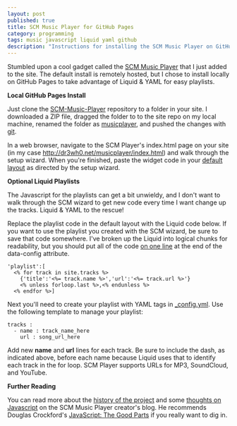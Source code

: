 ```yaml
---
layout: post
published: true
title: SCM Music Player for GitHub Pages
category: programming
tags: music javascript liquid yaml github
description: "Instructions for installing the SCM Music Player on GitHub Pages. Includes code for generating playlists with Liquid & YAML."
---
```


Stumbled upon a cool gadget called the [SCM Music Player](http://scmplayer.net/) that I just added to the site. The default install is remotely hosted, but I chose to install locally on GitHub Pages to take advantage of Liquid & YAML for easy playlists.

**Local GitHub Pages Install**

Just clone the [SCM-Music-Player](https://github.com/cshum/SCM-Music-Player) repository to a folder in your site. I downloaded a ZIP file, dragged the folder to to the site repo on my local machine, renamed the folder as [musicplayer](https://github.com/DR3WH0/DR3WH0.github.io/tree/master/musicplayer), and pushed the changes with [git](http://dr3wh0.net/2013/08/25/git-reference).

In a web browser, navigate to the SCM Player's index.html page on your site (in my case <http://dr3wh0.net/musicplayer/index.html>) and walk through the setup wizard. When you're finished, paste the widget code in your [default layout](https://github.com/DR3WH0/DR3WH0.github.io/blob/master/_layouts/default.html#L15-18) as directed by the setup wizard.

**Optional Liquid Playlists**

The Javascript for the playlists can get a bit unwieldy, and I don't want to walk through the SCM wizard to get new code every time I want change up the tracks. Liquid & YAML to the rescue!

Replace the playlist code in the default layout with the Liquid code below. If you want to use the playlist you created with the SCM wizard, be sure to save that code somewhere. I've broken up the Liquid into logical chunks for readability, but you should put all of the code [on one line](https://github.com/DR3WH0/DR3WH0.github.io/blob/master/_layouts/default.html#L17) at the end of the data-config attribute.

    'playlist':[
      <% for track in site.tracks %>
        {'title':'<%= track.name %>','url':'<%= track.url %>'}
        <% unless forloop.last %>,<% endunless %>
      <% endfor %>]

Next you'll need to create your playlist with YAML tags in [\_config.yml](https://github.com/DR3WH0/DR3WH0.github.io/blob/master/_config.yml#L72-74). Use the following template to manage your playlist:

    tracks :
      - name : track_name_here
        url : song_url_here

Add new **name** and **url** lines for each track. Be sure to include the dash, as indicated above, before each name because Liquid uses that to identify each track in the for loop. SCM Player supports URLs for MP3, SoundCloud, and YouTube.

**Further Reading**

You can read more about the [history of the project](http://cshum.com/2013/01/behind-the-scenes-scm-music-player/) and some [thoughts on Javascript](http://cshum.com/2013/01/my-summary-on-javascript/) on the SCM Music Player creator's blog. He recommends Douglas Crockford's [JavaScript: The Good Parts](https://dl.dropboxusercontent.com/u/8239797/javascript_the_good_parts.pdf) if you really want to dig in.